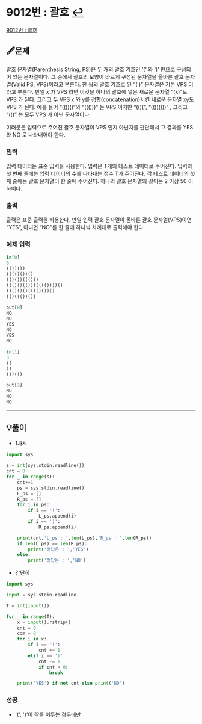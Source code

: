 # 9012번 : 괄호 [↩](../../acmicpc)

[9012번 : 괄호](https://www.acmicpc.net/problem/9012)

## 🖋️문제

괄호 문자열(Parenthesis String, PS)은 두 개의 괄호 기호인 ‘(’ 와 ‘)’ 만으로 구성되어 있는 문자열이다. 그 중에서 괄호의 모양이 바르게 구성된 문자열을 올바른 괄호 문자열(Valid PS, VPS)이라고 부른다. 한 쌍의 괄호 기호로 된 “( )” 문자열은 기본 VPS 이라고 부른다. 만일 x 가 VPS 라면 이것을 하나의 괄호에 넣은 새로운 문자열 “(x)”도 VPS 가 된다. 그리고 두 VPS x 와 y를 접합(concatenation)시킨 새로운 문자열 xy도 VPS 가 된다. 예를 들어 “(())()”와 “((()))” 는 VPS 이지만 “(()(”, “(())()))” , 그리고 “(()” 는 모두 VPS 가 아닌 문자열이다. 

여러분은 입력으로 주어진 괄호 문자열이 VPS 인지 아닌지를 판단해서 그 결과를 YES 와 NO 로 나타내어야 한다. 

### 입력

입력 데이터는 표준 입력을 사용한다. 입력은 T개의 테스트 데이터로 주어진다. 입력의 첫 번째 줄에는 입력 데이터의 수를 나타내는 정수 T가 주어진다. 각 테스트 데이터의 첫째 줄에는 괄호 문자열이 한 줄에 주어진다. 하나의 괄호 문자열의 길이는 2 이상 50 이하이다. 


### 출력

출력은 표준 출력을 사용한다. 만일 입력 괄호 문자열이 올바른 괄호 문자열(VPS)이면 “YES”, 아니면 “NO”를 한 줄에 하나씩 차례대로 출력해야 한다. 

### 예제 입력

```python
in[0]
6
(())())
(((()())()
(()())((()))
((()()(()))(((())))()
()()()()(()()())()
(()((())()(

out[0]
NO
NO
YES
NO
YES
NO

in[1]
3
((
))
())(()

out[2]
NO
NO
NO

```

---

## 💡풀이

* 1차시

```python
import sys

s = int(sys.stdin.readline())
cnt = 0
for _ in range(s):
    cnt+=1
    ps = sys.stdin.readline()
    L_ps = []
    R_ps = []
    for i in ps:
        if i == '(':
            L_ps.append(i)
        if i == ')':
            R_ps.append(i)

    print(cnt,'L_ps : ',len(L_ps),'R_ps : ',len(R_ps))
    if len(L_ps) == len(R_ps):
        print('정답은 : ','YES')
    else:
        print('정답은 : ','NO')

```

* 간단히

```python
import sys

input = sys.stdin.readline

T = int(input())

for _ in range(T):
    x = input().rstrip()
    cnt = 0
    com = 0
    for i in x:
        if i == '(':
            cnt += 1
        elif i == ')':
            cnt -= 1
            if cnt < 0:
                break

    print('YES') if not cnt else print('NO')
```

### 성공

* '(', ')'이 짝을 이루는 경우에만 




